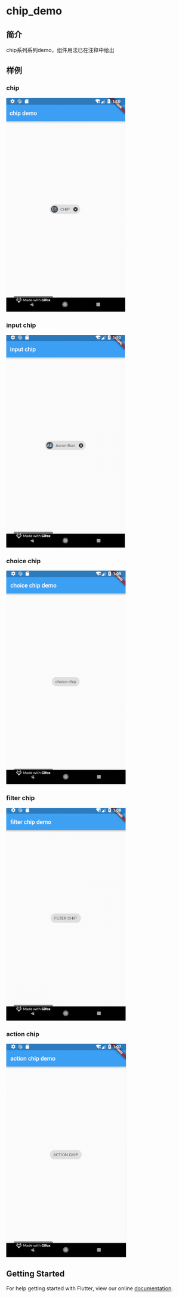 # chip_demo
## 简介
chip系列系列demo，组件用法已在注释中给出
## 样例
### chip
![](../../../image/chip.png)
### input chip
![](../../../image/input_chip.png)
### choice chip
![](../../../image/chioce_chip.png)
### filter chip
![](../../../image/filter_chip.png)
### action chip
![](../../../image/action_chip.png)

## Getting Started

For help getting started with Flutter, view our online
[documentation](https://flutter.io/).

